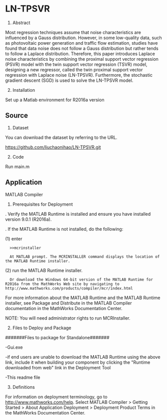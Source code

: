 # LN-TPSVR
1. Abstract
   
Most regression techniques assume that noise characteristics are influenced by a Gauss distribution. However, in some low-quality data, such as photovoltaic power generation and traffic flow estimation, studies have found that data noise does not follow a Gauss distribution but rather tends to follow a Laplace distribution. Therefore, this paper introduces Laplace noise characteristics by combining the proximal support vector regression (PSVR) model with the twin support vector regression (TSVR) model, designing a new regressor, called the twin proximal support vector regression with Laplace noise (LN-TPSVR). Furthermore, the stochastic gradient descent (SGD) is used to solve the LN-TPSVR model.

2. Installation

Set up a Matlab environment for R2016a version

## Source

1. Dataset

You can download the dataset by referring to the URL.

https://github.com/liuchaonihao/LN-TPSVR.git

2. Code

Run main.m

## Application
MATLAB Compiler

1. Prerequisites for Deployment 

. Verify the MATLAB Runtime is installed and ensure you have installed version 9.0.1 (R2016a).   

. If the MATLAB Runtime is not installed, do the following:
 
  (1) enter
  
      >>mcrinstaller
      
      At MATLAB prompt. The MCRINSTALLER command displays the location of the MATLAB Runtime installer.

  (2) run the MATLAB Runtime installer.

      Or download the Windows 64-bit version of the MATLAB Runtime for R2016a from the MathWorks Web site by navigating to http://www.mathworks.com/products/compiler/mcr/index.html
      
For more information about the MATLAB Runtime and the MATLAB Runtime installer, see Package and Distribute in the MATLAB Compiler documentation in the MathWorks Documentation Center.    


NOTE: You will need administrator rights to run MCRInstaller. 


2. Files to Deploy and Package

#######Files to package for Standalone#######

-Gui.exe
   
   -if end users are unable to download the MATLAB Runtime using the above link, include it when building your component by clicking the "Runtime downloaded from web" link in the Deployment Tool

-This readme file 

3. Definitions

For information on deployment terminology, go to http://www.mathworks.com/help. Select MATLAB Compiler >  Getting Started > About Application Deployment > Deployment Product Terms in the MathWorks Documentation Center.
